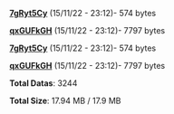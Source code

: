 [**7gRyt5Cy**](/data/7gRyt5Cy.txt) (15/11/22 - 23:12)- 574 bytes

[**qxGUFkGH**](/data/qxGUFkGH.txt) (15/11/22 - 23:12)- 7797 bytes

[**7gRyt5Cy**](/data/7gRyt5Cy.txt) (15/11/22 - 23:12)- 574 bytes

[**qxGUFkGH**](/data/qxGUFkGH.txt) (15/11/22 - 23:12)- 7797 bytes

**Total Datas**: 3244

**Total Size**: 17.94 MB / 17.9 MB